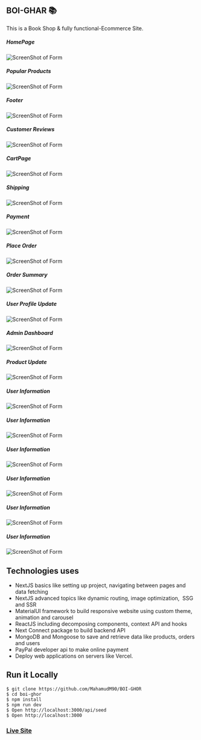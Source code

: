 ## BOI-GHAR 📚

This is a Book Shop & fully functional-Ecommerce Site. 

##### HomePage
![ScreenShot of Form](screenshots/lol.png)

##### Popular Products 
![ScreenShot of Form](screenshots/lala.png)

##### Footer
![ScreenShot of Form](screenshots/a.png)

##### Customer Reviews
![ScreenShot of Form](screenshots/b.png)

##### CartPage
![ScreenShot of Form](screenshors/c.png)

##### Shipping 
![ScreenShot of Form](screenshorts/d.png)

##### Payment
![ScreenShot of Form](screenshots/e.png)

##### Place Order
![ScreenShot of Form](screenshots/f.png)

##### Order Summary
![ScreenShot of Form](screenshots/g.png)

##### User Profile Update
![ScreenShot of Form](screenshots/h.png)
##### Admin Dashboard
![ScreenShot of Form](screenshots/i.png)
##### Product Update
![ScreenShot of Form](screenshots/j.png)
##### User Information
![ScreenShot of Form](screenshots/k.png)
##### User Information
![ScreenShot of Form](screenshots/l.png)
##### User Information
![ScreenShot of Form](screenshots/m.png)
##### User Information
![ScreenShot of Form](screenshots/n.png)
##### User Information
![ScreenShot of Form](screenshots/o.png)
##### User Information
![ScreenShot of Form](screenshots/p.png)




## Technologies uses
 - NextJS basics like setting up project, navigating between pages and data fetching
 - NextJS advanced topics like dynamic routing, image optimization,  SSG and SSR
 - MaterialUI framework to build responsive website using custom theme, animation and carousel
 - ReactJS including decomposing components, context API and hooks
 - Next Connect package to build backend API
 - MongoDB and Mongoose to save and retrieve data like products, orders and users
 - PayPal developer api to make online payment
 - Deploy web applications on servers like Vercel.




## Run it Locally
```
$ git clone https://github.com/MahamudM90/BOI-GHOR
$ cd boi-ghor
$ npm install
$ npm run dev
$ Open http://localhost:3000/api/seed
$ Open http://localhost:3000
```
   ###    [Live Site](https://boighorss.vercel.app/?fbclid=IwAR3f1UHUDWg0-41u_pPRq8vSZSZVpnMLtsQ1u3CvYKDppGGCBV4HO2ea-dk)
